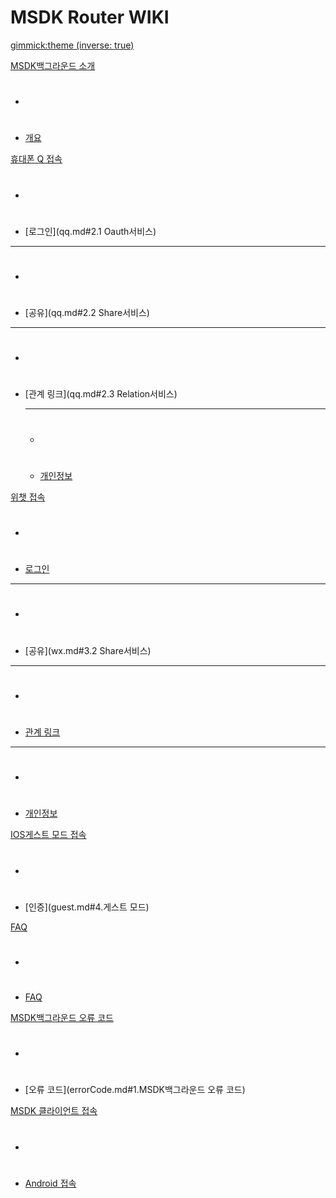 ﻿# MSDK Router WIKI

[gimmick:theme (inverse: true)](cerulean)

[MSDK백그라운드 소개]()

  * # 
  * [개요](summarize.md#1.개요)

[휴대폰 Q 접속]()

  * # 
  * [로그인](qq.md#2.1 Oauth서비스)
  - - - -
  * # 
  * [공유](qq.md#2.2 Share서비스)
  - - - -
  * # 
  
* [관계 링크](qq.md#2.3 Relation서비스)
  - - - -
  * # 
  * [개인정보](qq.md#2.4.profile서비스)
 
[위챗 접속]()

  * # 
  * [로그인](wx.md#3.1auth서비스)
  - - - -
  * # 
  * [공유](wx.md#3.2 Share서비스)
  - - - -
  * # 
  * [관계 링크](wx.md#3.3.Relation서비스)
  - - - -
  * # 
  * [개인정보](wx.md#3.4.Profile서비스)
  
[IOS게스트 모드 접속]()

  * # 
  * [인증](guest.md#4.게스트 모드)
 

[FAQ]()

  * # 
  * [FAQ](faq.md#FAQ)

  
[MSDK백그라운드 오류 코드]()

  * # 
  * [오류 코드](errorCode.md#1.MSDK백그라운드 오류 코드)
  
  
[MSDK 클라이언트 접속]()

  * # 
  * [Android 접속](http://wiki.dev.4g.qq.com/v2/ZH_CN/android/index.html#!index.md)

